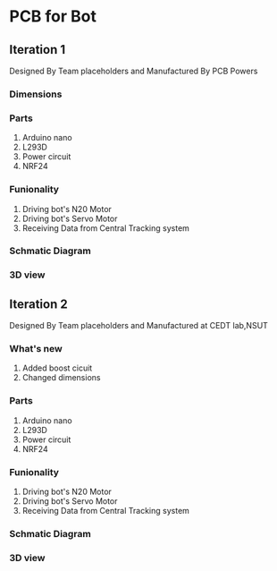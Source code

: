 # PCB for Bot 

## Iteration 1 

Designed By Team placeholders and Manufactured By PCB Powers 

### Dimensions

### Parts 

1. Arduino nano 
2. L293D
3. Power circuit 
4. NRF24 

### Funionality 

1. Driving bot's N20 Motor 
2. Driving bot's Servo Motor  
3. Receiving Data from Central Tracking system 

### Schmatic Diagram 

### 3D view 

## Iteration 2

Designed By Team placeholders and Manufactured at CEDT lab,NSUT

### What's new 

1. Added boost cicuit 
2. Changed dimensions 

### Parts 

1. Arduino nano 
2. L293D
3. Power circuit 
4. NRF24 

### Funionality 
1. Driving bot's N20 Motor 
2. Driving bot's Servo Motor  
3. Receiving Data from Central Tracking system 

### Schmatic Diagram 

### 3D view 
